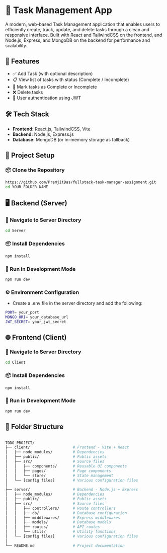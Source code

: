 
# 📝 Task Management App

A modern, web-based Task Management application that enables users to efficiently create, track, update, and delete tasks through a clean and responsive interface. Built with React and TailwindCSS on the frontend, and Node.js, Express, and MongoDB on the backend for performance and scalability.

## 🚀 Features

- ✅ Add Task (with optional description)
- 📋 View list of tasks with status (Complete / Incomplete)
- 🔁 Mark tasks as Complete or Incomplete
- ❌ Delete tasks
- 🔐 User authentication using JWT

## 🛠️ Tech Stack

- **Frontend:** React.js, TailwindCSS, Vite
- **Backend:** Node.js, Express.js
- **Database:** MongoDB (or in-memory storage as fallback)

## 🔧 Project Setup

### 📦 Clone the Repository

```bash
https://github.com/PremjitDas/fullstack-task-manager-assignment.git
cd YOUR_FOLDER_NAME

```

## 🖥️ Backend (Server)

### 📁 Navigate to Server Directory

```bash
cd Server

```
### 📦 Install Dependencies

```bash
npm install

```
### 🚀 Run in Development Mode

```bash
npm run dev

```
### ⚙️ Environment Configuration

- Create a .env file in the server directory and add the following:

```bash
PORT= your_port
MONGO_URI= your_database_url
JWT_SECRET= your_jwt_secret
```

## 🌐 Frontend (Client)

### 📁 Navigate to Server Directory

```bash
cd Client

```
### 📦 Install Dependencies

```bash
npm install

```
### 🚀 Run in Development Mode


```bash
npm run dev

```

## 📁 Folder Structure

```bash

TODO_PROJECT/
├── client/                   # Frontend - Vite + React
│   ├── node_modules/         # Dependencies
│   ├── public/               # Public assets
│   ├── src/                  # Source files
│   │   ├── components/       # Reusable UI components
│   │   ├── pages/            # Page components
│   │   └── store/            # State management
│   └── [config files]        # Various configuration files
│
├── server/                   # Backend - Node.js + Express
│   ├── node_modules/         # Dependencies
│   ├── public/               # Public assets
│   ├── src/                  # Source files
│   │   ├── controllers/      # Route controllers
│   │   ├── db/               # Database configuration
│   │   ├── middlewares/      # Express middlewares
│   │   ├── models/           # Database models
│   │   ├── routes/           # API routes
│   │   └── utils/            # Utility functions
│   └── [config files]        # Various configuration files
│
└── README.md                 # Project documentation

```
